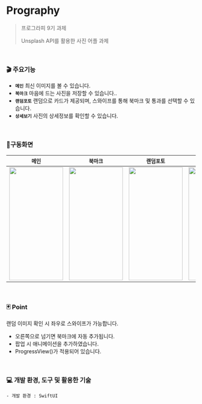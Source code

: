 # Prography

> 프로그라피 9기 과제
> 
> Unsplash API를 활용한 사진 어플 과제

<br>

### 🎬 주요기능
- **`메인`** 최신 이미지를 볼 수 있습니다.
- **`북마크`** 마음에 드는 사진을 저장할 수 있습니다..
- **`랜덤포토`** 랜덤으로 카드가 제공되며, 스와이프를 통해 북마크 및 통과를 선택할 수 있습니다.
- **`상세보기`** 사진의 상세정보를 확인할 수 있습니다.

<br>

### 📱구동화면
| **`메인`** | **`북마크`** | **`랜덤포토`** | **`상세보기`** |
| ---- | ---- | ---- | ---- |
| <img src="https://private-user-images.githubusercontent.com/110394722/302065482-a99ad9b4-b2b1-4eb9-a544-1ce1d06497e6.PNG?jwt=eyJhbGciOiJIUzI1NiIsInR5cCI6IkpXVCJ9.eyJpc3MiOiJnaXRodWIuY29tIiwiYXVkIjoicmF3LmdpdGh1YnVzZXJjb250ZW50LmNvbSIsImtleSI6ImtleTUiLCJleHAiOjE3MDcwMDQ2NDUsIm5iZiI6MTcwNzAwNDM0NSwicGF0aCI6Ii8xMTAzOTQ3MjIvMzAyMDY1NDgyLWE5OWFkOWI0LWIyYjEtNGViOS1hNTQ0LTFjZTFkMDY0OTdlNi5QTkc_WC1BbXotQWxnb3JpdGhtPUFXUzQtSE1BQy1TSEEyNTYmWC1BbXotQ3JlZGVudGlhbD1BS0lBVkNPRFlMU0E1M1BRSzRaQSUyRjIwMjQwMjAzJTJGdXMtZWFzdC0xJTJGczMlMkZhd3M0X3JlcXVlc3QmWC1BbXotRGF0ZT0yMDI0MDIwM1QyMzUyMjVaJlgtQW16LUV4cGlyZXM9MzAwJlgtQW16LVNpZ25hdHVyZT01YmQ2MmZmZjA2OTkzYWM1NGJkY2E5MzRlYjY2ZjgyNWVjYTY5MzMyYWVmMTU1YTA3NGJkNDc4ZTZjZGIxNDEyJlgtQW16LVNpZ25lZEhlYWRlcnM9aG9zdCZhY3Rvcl9pZD0wJmtleV9pZD0wJnJlcG9faWQ9MCJ9.CS7U46nJILAP_4-x2ZJC1E6ZIQFmVNEo291sZQ0XYtI" width="143" height="300"> | <img src="https://private-user-images.githubusercontent.com/110394722/302065489-e4ec39f8-8cc8-4f22-b20f-2e8aff4d41a3.PNG?jwt=eyJhbGciOiJIUzI1NiIsInR5cCI6IkpXVCJ9.eyJpc3MiOiJnaXRodWIuY29tIiwiYXVkIjoicmF3LmdpdGh1YnVzZXJjb250ZW50LmNvbSIsImtleSI6ImtleTUiLCJleHAiOjE3MDcwMDQ2NDUsIm5iZiI6MTcwNzAwNDM0NSwicGF0aCI6Ii8xMTAzOTQ3MjIvMzAyMDY1NDg5LWU0ZWMzOWY4LThjYzgtNGYyMi1iMjBmLTJlOGFmZjRkNDFhMy5QTkc_WC1BbXotQWxnb3JpdGhtPUFXUzQtSE1BQy1TSEEyNTYmWC1BbXotQ3JlZGVudGlhbD1BS0lBVkNPRFlMU0E1M1BRSzRaQSUyRjIwMjQwMjAzJTJGdXMtZWFzdC0xJTJGczMlMkZhd3M0X3JlcXVlc3QmWC1BbXotRGF0ZT0yMDI0MDIwM1QyMzUyMjVaJlgtQW16LUV4cGlyZXM9MzAwJlgtQW16LVNpZ25hdHVyZT1hNmU0NjM3Njc0ZTU1YjdlM2RhYTAyYjI2YjUyZTk1MWM3N2QzMjI5ZmE0MWQ4MjhiOWE3N2ZkZjQ0ZWExMmZhJlgtQW16LVNpZ25lZEhlYWRlcnM9aG9zdCZhY3Rvcl9pZD0wJmtleV9pZD0wJnJlcG9faWQ9MCJ9.3Ydnex4h9BZnfp3WyHRdc3e7DcZUaFTtJbIvnhJ2prI" width="143" height="300"> | <img src="https://private-user-images.githubusercontent.com/110394722/302065503-54f80208-5198-445c-ae4a-d807cb68dac8.PNG?jwt=eyJhbGciOiJIUzI1NiIsInR5cCI6IkpXVCJ9.eyJpc3MiOiJnaXRodWIuY29tIiwiYXVkIjoicmF3LmdpdGh1YnVzZXJjb250ZW50LmNvbSIsImtleSI6ImtleTUiLCJleHAiOjE3MDcwMDQ2NDUsIm5iZiI6MTcwNzAwNDM0NSwicGF0aCI6Ii8xMTAzOTQ3MjIvMzAyMDY1NTAzLTU0ZjgwMjA4LTUxOTgtNDQ1Yy1hZTRhLWQ4MDdjYjY4ZGFjOC5QTkc_WC1BbXotQWxnb3JpdGhtPUFXUzQtSE1BQy1TSEEyNTYmWC1BbXotQ3JlZGVudGlhbD1BS0lBVkNPRFlMU0E1M1BRSzRaQSUyRjIwMjQwMjAzJTJGdXMtZWFzdC0xJTJGczMlMkZhd3M0X3JlcXVlc3QmWC1BbXotRGF0ZT0yMDI0MDIwM1QyMzUyMjVaJlgtQW16LUV4cGlyZXM9MzAwJlgtQW16LVNpZ25hdHVyZT02ZmQ3Mzk3NWMyM2Y4NWNjMjkyODEzZWVjNTA0NjhlYjg3NWI5NTRlYjQ3YjM2M2MxNWJiMjYyYTNhNmU4NGFjJlgtQW16LVNpZ25lZEhlYWRlcnM9aG9zdCZhY3Rvcl9pZD0wJmtleV9pZD0wJnJlcG9faWQ9MCJ9.K5lwZLVxAai3moPMyapY8dCKvrRbryDIZP7Ppw4IiU4" width="143" height="300"> | <img src="https://private-user-images.githubusercontent.com/110394722/302065603-71f5e38f-1ad2-441e-8f82-c10a5b325324.PNG?jwt=eyJhbGciOiJIUzI1NiIsInR5cCI6IkpXVCJ9.eyJpc3MiOiJnaXRodWIuY29tIiwiYXVkIjoicmF3LmdpdGh1YnVzZXJjb250ZW50LmNvbSIsImtleSI6ImtleTUiLCJleHAiOjE3MDcwMDQ2NDUsIm5iZiI6MTcwNzAwNDM0NSwicGF0aCI6Ii8xMTAzOTQ3MjIvMzAyMDY1NjAzLTcxZjVlMzhmLTFhZDItNDQxZS04ZjgyLWMxMGE1YjMyNTMyNC5QTkc_WC1BbXotQWxnb3JpdGhtPUFXUzQtSE1BQy1TSEEyNTYmWC1BbXotQ3JlZGVudGlhbD1BS0lBVkNPRFlMU0E1M1BRSzRaQSUyRjIwMjQwMjAzJTJGdXMtZWFzdC0xJTJGczMlMkZhd3M0X3JlcXVlc3QmWC1BbXotRGF0ZT0yMDI0MDIwM1QyMzUyMjVaJlgtQW16LUV4cGlyZXM9MzAwJlgtQW16LVNpZ25hdHVyZT1mYTIyYWU5N2M2OWU2YzA3ZTI3OGZhOWJhMzFiODExMDA3ZGZhMjdkOGIxODRlZmU3MGE4ZGRhMDExMzcyNmYyJlgtQW16LVNpZ25lZEhlYWRlcnM9aG9zdCZhY3Rvcl9pZD0wJmtleV9pZD0wJnJlcG9faWQ9MCJ9.H7WQ1vakx9CbMT6dIs7lqaNeksAsEC4cOscukvl0peE" width="143" height="300"> |


<br>

### 🃏 Point
 랜덤 이미지 확인 시 좌우로 스와이프가 가능합니다.
- 오른쪽으로 넘기면 북마크에 자동 추가됩니다. 
- 팝업 시 애니메이션을 추가하였습니다.
- ProgressView()가 적용되어 있습니다.


<br>


### 💻 개발 환경, 도구 및 활용한 기술
```
- 개발 환경 : SwiftUI
```

